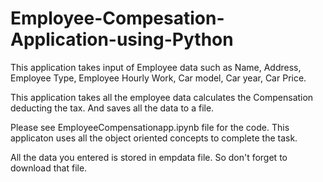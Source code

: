 # Employee-Compesation-Application-using-Python

This application takes input of Employee data such as Name, Address, Employee Type, Employee Hourly Work, Car model, Car year, Car Price.

This application takes all the employee data calculates the Compensation deducting the tax. And saves all the data to a file.

Please see EmployeeCompensationapp.ipynb file for the code. This applicaton uses all the object oriented concepts to complete the task.

All the data you entered is stored in empdata file. So don't forget to download that file.

